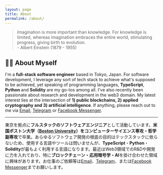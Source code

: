 ```yaml
---
layout: page
title: About
permalink: /about/
---
```


> Imagination is more important than knowledge. For knowledge is limited, whereas imagination embraces the entire world, stimulating progress, giving birth to evolution.<br>- Albert Einstein (1879 - 1955)

## 👋🏼 About Myself

I'm a **full-stack software engineer** based in Tokyo, Japan. For software development, I leverage any sort of tech stack to achieve what's supposed to be achieved, yet speaking of programming languages, **TypeScript**, **Python** and **Solidity** are my go-tos among all. I've also recently been passionate about research and development in the web3 domain. My latest interest lies at the intersection of **1) public blockchains, 2) applied cryptography and 3) artificial intelligence**. If anything, please reach out to me via [Email](mailto:eng@seiya.work), [Telegram](https://t.me/seiya_kobayashi) or [Facebook Messenger](https://www.facebook.com/seiya.kb).

---

東京を拠点に**フルスタックのソフトウェアエンジニア**として活動しています。**米国ボストン大学（[Boston University](https://www.bu.edu/)）**を**コンピューターサイエンス専攻・哲学副専攻**で卒業。あらゆるソフトウェア開発の根底の目的はテックスタックに依らないため、使用する言語やツールは問いませんが、**TypeScript**・**Python**・**Solidity**が最もよく利用する言語になります。最近はWeb3領域でのR&Dや開発に力を入れており、特に**ブロックチェーン・応用暗号学・AI**を掛け合わせた領域に興味があります。お仕事のご依頼等は[Email](mailto:eng@seiya.work)、[Telegram](https://t.me/seiya_kobayashi)、または[Facebook Messenger](https://www.facebook.com/seiya.kb)までお願いします。
